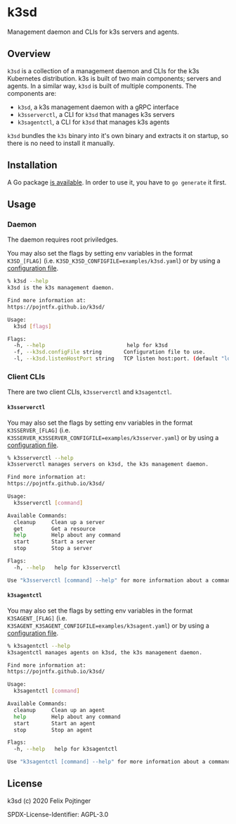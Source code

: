 # k3sd

Management daemon and CLIs for k3s servers and agents.

## Overview

`k3sd` is a collection of a management daemon and CLIs for the k3s Kubernetes distribution. k3s is built of two main components; servers and agents. In a similar way, `k3sd` is built of multiple components. The components are:

- `k3sd`, a k3s management daemon with a gRPC interface
- `k3sserverctl`, a CLI for `k3sd` that manages k3s servers
- `k3sagentctl`, a CLI for `k3sd` that manages k3s agents

`k3sd` bundles the `k3s` binary into it's own binary and extracts it on startup, so there is no need to install it manually.

## Installation

A Go package [is available](https://godoc.org/github.com/pojntfx/k3sd). In order to use it, you have to `go generate` it first.

## Usage

### Daemon

The daemon requires root priviledges.

You may also set the flags by setting env variables in the format `K3SD_[FLAG]` (i.e. `K3SD_K3SD_CONFIGFILE=examples/k3sd.yaml`) or by using a [configuration file](examples/k3sd.yaml).

```bash
% k3sd --help
k3sd is the k3s management daemon.

Find more information at:
https://pojntfx.github.io/k3sd/

Usage:
  k3sd [flags]

Flags:
  -h, --help                          help for k3sd
  -f, --k3sd.configFile string       Configuration file to use.
  -l, --k3sd.listenHostPort string   TCP listen host:port. (default "localhost:1340")
```

### Client CLIs

There are two client CLIs, `k3sserverctl` and `k3sagentctl`.

#### `k3sserverctl`

You may also set the flags by setting env variables in the format `K3SSERVER_[FLAG]` (i.e. `K3SSERVER_K3SSERVER_CONFIGFILE=examples/k3sserver.yaml`) or by using a [configuration file](examples/k3sserver.yaml).

```bash
% k3sserverctl --help
k3sserverctl manages servers on k3sd, the k3s management daemon.

Find more information at:
https://pojntfx.github.io/k3sd/

Usage:
  k3sserverctl [command]

Available Commands:
  cleanup     Clean up a server
  get         Get a resource
  help        Help about any command
  start       Start a server
  stop        Stop a server

Flags:
  -h, --help   help for k3sserverctl

Use "k3sserverctl [command] --help" for more information about a command.
```

#### `k3sagentctl`

You may also set the flags by setting env variables in the format `K3SAGENT_[FLAG]` (i.e. `K3SAGENT_K3SAGENT_CONFIGFILE=examples/k3sagent.yaml`) or by using a [configuration file](examples/k3sagent.yaml).

```bash
% k3sagentctl --help
k3sagentctl manages agents on k3sd, the k3s management daemon.

Find more information at:
https://pojntfx.github.io/k3sd/

Usage:
  k3sagentctl [command]

Available Commands:
  cleanup     Clean up an agent
  help        Help about any command
  start       Start an agent
  stop        Stop an agent

Flags:
  -h, --help   help for k3sagentctl

Use "k3sagentctl [command] --help" for more information about a command.
```

## License

k3sd (c) 2020 Felix Pojtinger

SPDX-License-Identifier: AGPL-3.0
